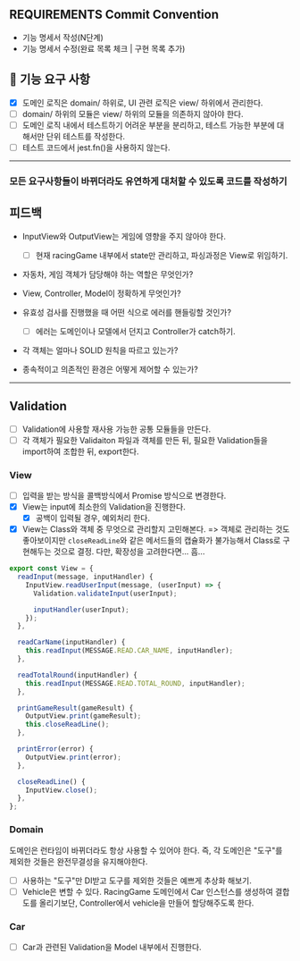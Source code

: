 ## REQUIREMENTS Commit Convention

- 기능 명세서 작성(N단계)
- 기능 명세서 수정(완료 목록 체크 | 구현 목록 추가)

## 🎯 기능 요구 사항

- [x] 도메인 로직은 domain/ 하위로, UI 관련 로직은 view/ 하위에서 관리한다.
- [ ] domain/ 하위의 모듈은 view/ 하위의 모듈을 의존하지 않아야 한다.
- [ ] 도메인 로직 내에서 테스트하기 어려운 부분을 분리하고, 테스트 가능한 부분에 대해서만 단위 테스트를 작성한다.
- [ ] 테스트 코드에서 jest.fn()을 사용하지 않는다.

---

### 모든 요구사항들이 바뀌더라도 유연하게 대처할 수 있도록 코드를 작성하기

## 피드백

- InputView와 OutputView는 게임에 영향을 주지 않아야 한다.

  - [ ] 현재 racingGame 내부에서 state만 관리하고, 파싱과정은 View로 위임하기.

- 자동차, 게임 객체가 담당해야 하는 역할은 무엇인가?

- View, Controller, Model이 정확하게 무엇인가?

- 유효성 검사를 진행했을 때 어떤 식으로 에러를 핸들링할 것인가?

  - [ ] 에러는 도메인이나 모델에서 던지고 Controller가 catch하기.

- 각 객체는 얼마나 SOLID 원칙을 따르고 있는가?

- 종속적이고 의존적인 환경은 어떻게 제어할 수 있는가?

---

## Validation

- [ ] Validation에 사용할 재사용 가능한 공통 모듈들을 만든다.
- [ ] 각 객체가 필요한 Validaiton 파일과 객체를 만든 뒤, 필요한 Validation들을 import하여 조합한 뒤, export한다.

### View

- [ ] 입력을 받는 방식을 콜백방식에서 Promise 방식으로 변경한다.
- [x] View는 input에 최소한의 Validation을 진행한다.
  - [x] 공백이 입력될 경우, 예외처리 한다.
- [x] View는 Class와 객체 중 무엇으로 관리할지 고민해본다.
      => 객체로 관리하는 것도 좋아보이지만 `closeReadLine`와 같은 메서드들의 캡슐화가 불가능해서 Class로 구현해두는 것으로 결정.
      다만, 확장성을 고려한다면... 흠...

```js
export const View = {
  readInput(message, inputHandler) {
    InputView.readUserInput(message, (userInput) => {
      Validation.validateInput(userInput);

      inputHandler(userInput);
    });
  },

  readCarName(inputHandler) {
    this.readInput(MESSAGE.READ.CAR_NAME, inputHandler);
  },

  readTotalRound(inputHandler) {
    this.readInput(MESSAGE.READ.TOTAL_ROUND, inputHandler);
  },

  printGameResult(gameResult) {
    OutputView.print(gameResult);
    this.closeReadLine();
  },

  printError(error) {
    OutputView.print(error);
  },

  closeReadLine() {
    InputView.close();
  },
};
```

### Domain

도메인은 런타임이 바뀌더라도 항상 사용할 수 있어야 한다. 즉, 각 도메인은 "도구"를 제외한 것들은 완전무결성을 유지해야한다.

- [ ] 사용하는 "도구"만 DI받고 도구를 제외한 것들은 예쁘게 추상화 해보기.
- [ ] Vehicle은 변할 수 있다. RacingGame 도메인에서 Car 인스턴스를 생성하여 결합도를 올리기보단, Controller에서 vehicle을 만들어 할당해주도록 한다.

### Car

- [ ] Car과 관련된 Validation을 Model 내부에서 진행한다.
